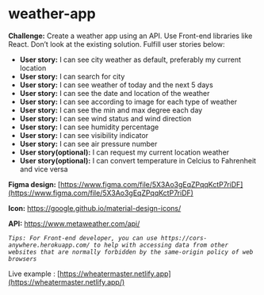 # weather-app

**Challenge:** Create a weather app using an API. Use Front-end libraries like React. Don’t look at the existing solution. Fulfill user stories below:

- **User story:** I can see city weather as default, preferably my current location
- **User story:** I can search for city
- **User story:** I can see weather of today and the next 5 days
- **User story:** I can see the date and location of the weather
- **User story:** I can see according to image for each type of weather
- **User story:** I can see the min and max degree each day
- **User story:** I can see wind status and wind direction
- **User story:** I can see humidity percentage
- **User story:** I can see visibility indicator
- **User story:** I can see air pressure number
- **User story(optional):** I can request my current location weather
- **User story(optional):** I can convert temperature in Celcius to Fahrenheit and vice versa

**Figma design:** [https://www.figma.com/file/5X3Ao3gEqZPqqKctP7riDF](https://www.figma.com/file/5X3Ao3gEqZPqqKctP7riDF)

**Icon:** https://google.github.io/material-design-icons/

**API:** https://www.metaweather.com/api/

*`Tips: For Front-end developer, you can use https://cors-anywhere.herokuapp.com/ to help with accessing data from other websites that are normally forbidden by the same-origin policy of web browsers`*

Live example : [https://wheatermaster.netlify.app](https://wheatermaster.netlify.app/)
